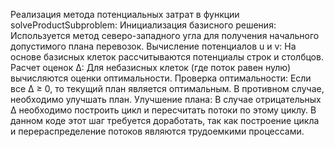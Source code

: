 Реализация метода потенциальных затрат в функции solveProductSubproblem:
Инициализация базисного решения: Используется метод северо-западного угла для получения начального допустимого плана перевозок.
Вычисление потенциалов u и v: На основе базисных клеток рассчитываются потенциалы строк и столбцов.
Расчет оценок ∆: Для небазисных клеток (где поток равен нулю) вычисляются оценки оптимальности.
Проверка оптимальности: Если все ∆ ≥ 0, то текущий план является оптимальным. В противном случае, необходимо улучшать план.
Улучшение плана: В случае отрицательных ∆ необходимо построить цикл и пересчитать потоки по этому циклу. В данном коде этот шаг требуется доработать, так как построение цикла и перераспределение потоков являются трудоемкими процессами.